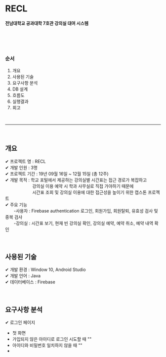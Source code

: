 # RECL
#### 전남대학교 공과대학 7호관 강의실 대여 시스템 

</br></br></br>

### 순서
1. 개요
2. 사용된 기술
3. 요구사항 분석
4. DB 설계
5. 흐름도
7. 실행결과
8. 회고

</br>

***

</br>

## 개요
✔ 프로젝트 명 : RECL 
</br>
✔ 개발 인원 : 3명
</br>
✔ 프로젝트 기간 : 19년 09월 16일 ~ 12월 15일 (총 12주) 
</br>
✔ 개발 목적 : 학교 포털에서 제공하는 강의실별 시간표는 접근 경로가 복잡하고 <br/>
&emsp;&emsp;&emsp;&emsp;&emsp;&emsp; 강의실 이용 예약 시 학과 사무실로 직접 가야하기 때문에 <br/>
&emsp;&emsp;&emsp;&emsp;&emsp;&emsp; 시간표 조회 및 강의실 이용에 대한 접근성을 높이기 위한 캡스톤 프로젝트
</br>
✔ 주요 기능 <br/>
&emsp;&emsp;-사용자 : Firebase authentication 로그인, 회원가입, 회원탈퇴, 유효성 검사 및 중복 검사<br/>
&emsp;&emsp;-강의실 : 시간표 보기, 현재 빈 강의실 확인, 강의실 예약, 예약 취소, 예약 내역 확인
</br></br></br>


## 사용된 기술
✔ 개발 환경 : Window 10, Android Studio
</br>
✔ 개발 언어 : Java 
</br>
✔ 데이터베이스 : Firebase
</br></br></br>

## 요구사항 분석
✔ 로그인 페이지
+ 첫 화면
+ 가입되지 않은 아이디로 로그인 시도할 때 ""
+ 아이디와 비밀번호 일치하지 않을 때 ""
+ 





